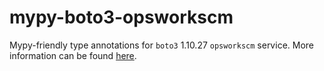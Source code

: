 # mypy-boto3-opsworkscm

Mypy-friendly type annotations for `boto3` 1.10.27 `opsworkscm` service.
More information can be found [here](https://github.com/vemel/mypy_boto3).
